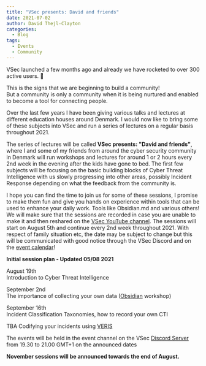 ```yaml
---
title: "VSec presents: David and friends"
date: 2021-07-02
author: David Thejl-Clayton
categories:
  - Blog
tags:
  - Events
  - Community
---
```



VSec launched a few months ago and already we have rocketed to over 300 active users. 🎉  

This is the signs that we are beginning to build a community!   
But a community is only a community when it is being nurtured and enabled to become a tool for connecting people.

Over the last few years I have been giving various talks and lectures at different education houses around Denmark.
I would now like to bring some of these subjects into VSec and run a series of lectures on a regular basis throughout 2021.  

The series of lectures will be called **VSec presents: "David and friends"**, where I and some of my friends from around the cyber security community in Denmark will run workshops and lectures for around 1 or 2 hours every 2nd week in the evening after the kids have gone to bed.
The first few subjects will be focusing on the basic building blocks of Cyber Threat Intelligence with us slowly progressing into other areas, possibly Incident Response depending on what the feedback from the community is.   

I hope you can find the time to join us for some of these sessions, I promise to make them fun and give you hands on experience within tools that can be used to enhance your daily work. Tools like Obsidian.md and various others!
We will make sure that the sessions are recorded in case you are unable to make it and then reshared on the [VSec YouTube channel](https://www.youtube.com/channel/UCGQCK473y181BjNMJLrW11g).
The sessions will start on August 5th and continue every 2nd week throughout 2021. With respect of family situation etc, the date may be subject to change but this will be communicated with good notice through the VSec Discord and on the [event calendar](https://vsec.dk/events/)!

**Initial session plan - Updated 05/08 2021**  

August 19th  
Introduction to Cyber Threat Intelligence  

September 2nd   
The importance of collecting your own data ([Obsidian](https://obsidian.md/) workshop)  

September 16th  
Incident Classification Taxonomies, how to record your own CTI  

TBA
Codifying your incidents using [VERIS](http://veriscommunity.net/)   

The events will be held in the event channel on the VSec [Discord Server](https://discord.gg/XCUja4Q) from 19.30 to 21.00 GMT+1 on the announced dates

**November sessions will be announced towards the end of August.**
